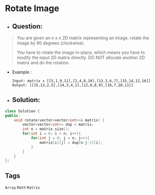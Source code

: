 # Rotate Image
- ## Question:
>You are given an n x n 2D matrix representing an image, rotate the image by 90 degrees (clockwise).
>
>You have to rotate the image in-place, which means you have to modify the input 2D matrix directly. DO NOT allocate another 2D matrix and do the rotation.

- Example :

      Input: matrix = [[5,1,9,11],[2,4,8,10],[13,3,6,7],[15,14,12,16]]
      Output: [[15,13,2,5],[14,3,4,1],[12,6,8,9],[16,7,10,11]]
      
- ## Solution:
```cpp
class Solution {
public:
    void rotate(vector<vector<int>>& matrix) {
        vector<vector<int>> dup = matrix;
        int n = matrix.size();
        for(int i = 0; i < n; i++){
            for(int j = 0; j < n; j++){
                matrix[i][j] = dup[n-j-1][i];
            }
        }
    }
};
```

## Tags
`Array` `Math` `Matrix`
